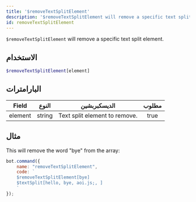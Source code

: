 ```yaml
---
title: '$removeTextSplitElement'
description: '$removeTextSplitElement will remove a specific text split element.'
id: removeTextSplitElement
---
```


`$removeTextSplitElement` will remove a specific text split element.

## الاستخدام

```php
$removeTextSplitElement[element]
```

## البارامترات

| Field   | النوع  | الديسكبربشين                  | مطلوب |
| ------- | ------ | ----------------------------- |:-----:|
| element | string | Text split element to remove. | true  |

## مثال

This will remove the word "bye" from the array:

```javascript
bot.command({
    name: "removeTextSplitElement",
    code: `
    $removeTextSplitElement[bye]
    $textSplit[hello, bye, aoi.js;, ]
    `
});
```